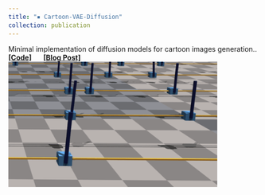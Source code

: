 ```yaml
---
title: "▪ Cartoon-VAE-Diffusion"
collection: publication
---
```

Minimal implementation of diffusion models for cartoon images generation..<br/> 
<i class="fa-brands fa-github"></i> [**[Code]**](https://github.com/lihanlian/cartoon-diffusion-model) &nbsp;&nbsp;&nbsp;&nbsp;
<i class="fa-solid fa-blog"></i> [**[Blog Post]**](https://lihanlian.github.io/posts/blog8)&nbsp;&nbsp;&nbsp;&nbsp;<br>
<img src='/images/blog/blog6/dqn-result.gif' style='width:420px;'>